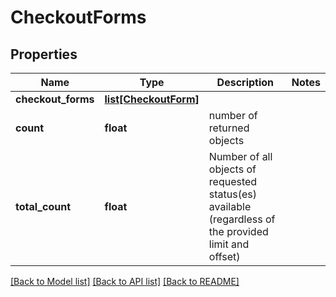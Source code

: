 # CheckoutForms

## Properties
Name | Type | Description | Notes
------------ | ------------- | ------------- | -------------
**checkout_forms** | [**list[CheckoutForm]**](CheckoutForm.md) |  | 
**count** | **float** | number of returned objects | 
**total_count** | **float** | Number of all objects of requested status(es) available (regardless of the provided limit and offset)  | 

[[Back to Model list]](../README.md#documentation-for-models) [[Back to API list]](../README.md#documentation-for-api-endpoints) [[Back to README]](../README.md)


